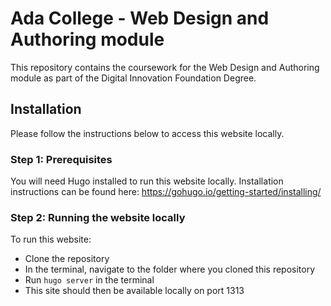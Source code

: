 # Ada College - Web Design and Authoring module

This repository contains the coursework for the Web Design and Authoring module as part of the Digital Innovation Foundation Degree.

## Installation

Please follow the instructions below to access this website locally.

### Step 1: Prerequisites

You will need Hugo installed to run this website locally. Installation instructions can be found here: https://gohugo.io/getting-started/installing/

### Step 2: Running the website locally

To run this website:

  - Clone the repository
  - In the terminal, navigate to the folder where you cloned this repository
  - Run `hugo server` in the terminal
  - This site should then be available locally on port 1313
